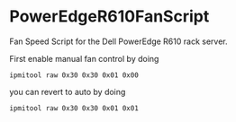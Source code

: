 # PowerEdgeR610FanScript
Fan Speed Script for the Dell PowerEdge R610 rack server.

First enable manual fan control by doing
```
ipmitool raw 0x30 0x30 0x01 0x00
```

you can revert to auto by doing
```
ipmitool raw 0x30 0x30 0x01 0x01
```
